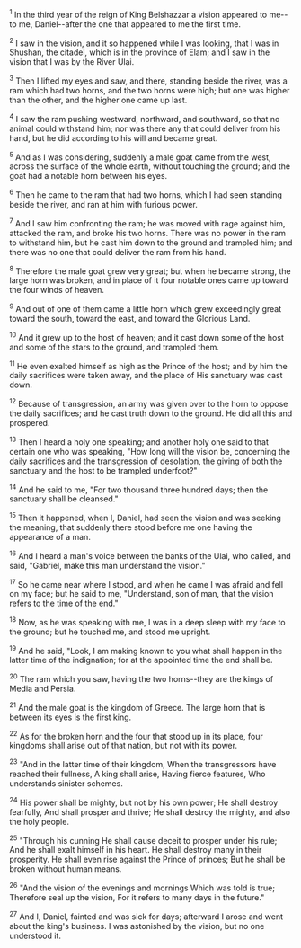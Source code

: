 <sup>1</sup> 
In the third year of the reign of King Belshazzar a vision appeared to me--to me, Daniel--after the one that appeared to me the first time. 

<sup>2</sup> 
I saw in the vision, and it so happened while I was looking, that I was in Shushan, the citadel, which is in the province of Elam; and I saw in the vision that I was by the River Ulai. 

<sup>3</sup> 
Then I lifted my eyes and saw, and there, standing beside the river, was a ram which had two horns, and the two horns were high; but one was higher than the other, and the higher one came up last. 

<sup>4</sup> 
I saw the ram pushing westward, northward, and southward, so that no animal could withstand him; nor was there any that could deliver from his hand, but he did according to his will and became great. 

<sup>5</sup> 
And as I was considering, suddenly a male goat came from the west, across the surface of the whole earth, without touching the ground; and the goat had a notable horn between his eyes. 

<sup>6</sup> 
Then he came to the ram that had two horns, which I had seen standing beside the river, and ran at him with furious power. 

<sup>7</sup> 
And I saw him confronting the ram; he was moved with rage against him, attacked the ram, and broke his two horns. There was no power in the ram to withstand him, but he cast him down to the ground and trampled him; and there was no one that could deliver the ram from his hand. 

<sup>8</sup> 
Therefore the male goat grew very great; but when he became strong, the large horn was broken, and in place of it four notable ones came up toward the four winds of heaven. 

<sup>9</sup> 
And out of one of them came a little horn which grew exceedingly great toward the south, toward the east, and toward the Glorious Land. 

<sup>10</sup> 
And it grew up to the host of heaven; and it cast down some of the host and some of the stars to the ground, and trampled them. 

<sup>11</sup> 
He even exalted himself as high as the Prince of the host; and by him the daily sacrifices were taken away, and the place of His sanctuary was cast down. 

<sup>12</sup> 
Because of transgression, an army was given over to the horn to oppose the daily sacrifices; and he cast truth down to the ground. He did all this and prospered. 

<sup>13</sup> 
Then I heard a holy one speaking; and another holy one said to that certain one who was speaking, "How long will the vision be, concerning the daily sacrifices and the transgression of desolation, the giving of both the sanctuary and the host to be trampled underfoot?" 

<sup>14</sup> 
And he said to me, "For two thousand three hundred days; then the sanctuary shall be cleansed." 

<sup>15</sup> 
Then it happened, when I, Daniel, had seen the vision and was seeking the meaning, that suddenly there stood before me one having the appearance of a man. 

<sup>16</sup> 
And I heard a man's voice between the banks of the Ulai, who called, and said, "Gabriel, make this man understand the vision." 

<sup>17</sup> 
So he came near where I stood, and when he came I was afraid and fell on my face; but he said to me, "Understand, son of man, that the vision refers to the time of the end." 

<sup>18</sup> 
Now, as he was speaking with me, I was in a deep sleep with my face to the ground; but he touched me, and stood me upright. 

<sup>19</sup> 
And he said, "Look, I am making known to you what shall happen in the latter time of the indignation; for at the appointed time the end shall be. 

<sup>20</sup> 
The ram which you saw, having the two horns--they are the kings of Media and Persia. 

<sup>21</sup> 
And the male goat is the kingdom of Greece. The large horn that is between its eyes is the first king. 

<sup>22</sup> 
As for the broken horn and the four that stood up in its place, four kingdoms shall arise out of that nation, but not with its power. 

<sup>23</sup> 
"And in the latter time of their kingdom, When the transgressors have reached their fullness, A king shall arise, Having fierce features, Who understands sinister schemes. 

<sup>24</sup> 
His power shall be mighty, but not by his own power; He shall destroy fearfully, And shall prosper and thrive; He shall destroy the mighty, and also the holy people. 

<sup>25</sup> 
"Through his cunning He shall cause deceit to prosper under his rule; And he shall exalt himself in his heart. He shall destroy many in their prosperity. He shall even rise against the Prince of princes; But he shall be broken without human means. 

<sup>26</sup> 
"And the vision of the evenings and mornings Which was told is true; Therefore seal up the vision, For it refers to many days in the future." 

<sup>27</sup> 
And I, Daniel, fainted and was sick for days; afterward I arose and went about the king's business. I was astonished by the vision, but no one understood it.